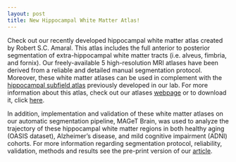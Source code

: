 ```yaml
---
layout: post
title: New Hippocampal White Matter Atlas!
---
```

Check out our recently developed hippocampal white matter atlas created by Robert S.C. Amaral. This atlas includes the full anterior to posterior segmentation of extra-hippocampal white matter tracts (i.e. alveus, fimbria, and fornix).  Our freely-available 5 high-resolution MRI atlases have been derived from a reliable and detailed manual segmentation protocol. Moreover, these white matter atlases can be used in complement with the [hippocampal subfield atlas](http://cobralab.ca/atlases/Hippocampus-subfields/) previously developed in our lab. For more information about this atlas, check out our atlases [webpage](http://cobralab.ca/atlases/) or to download it, click [here](https://github.com/CobraLab/atlases).

In addition, implementation and validation of these white matter atlases on our automatic segmentation pipeline, MAGeT Brain, was used to analyze the trajectory of these hippocampal white matter regions in both healthy aging (OASIS dataset), Alzheimer’s disease, and mild cognitive impairment (ADNI) cohorts. For more information regarding segmentation protocol, reliability, validation, methods and results see the pre-print version of our [article](/preprints/Amaral_hippocampus_whitematter_2016.pdf).

